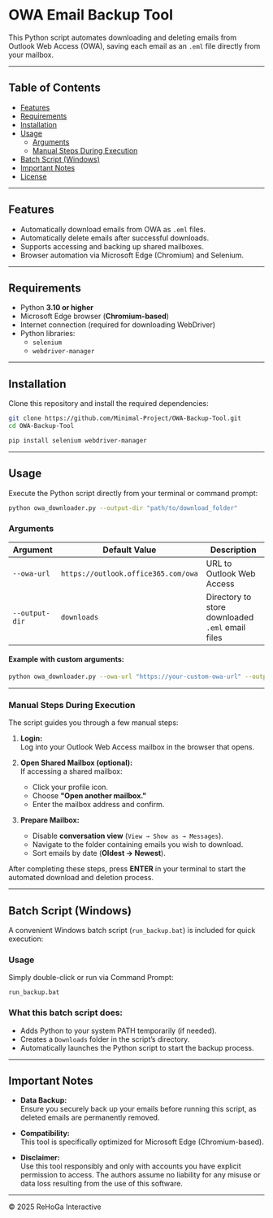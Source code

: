 # OWA Email Backup Tool

This Python script automates downloading and deleting emails from Outlook Web Access (OWA), saving each email as an `.eml` file directly from your mailbox.

---

## Table of Contents

- [Features](#features)
- [Requirements](#requirements)
- [Installation](#installation)
- [Usage](#usage)
  - [Arguments](#arguments)
  - [Manual Steps During Execution](#manual-steps-during-execution)
- [Batch Script (Windows)](#batch-script-windows)
- [Important Notes](#important-notes)
- [License](#license)

---

## Features

- Automatically download emails from OWA as `.eml` files.
- Automatically delete emails after successful downloads.
- Supports accessing and backing up shared mailboxes.
- Browser automation via Microsoft Edge (Chromium) and Selenium.

---

## Requirements

- Python **3.10 or higher**
- Microsoft Edge browser (**Chromium-based**)
- Internet connection (required for downloading WebDriver)
- Python libraries:
  - `selenium`
  - `webdriver-manager`

---

## Installation

Clone this repository and install the required dependencies:

```bash
git clone https://github.com/Minimal-Project/OWA-Backup-Tool.git
cd OWA-Backup-Tool

pip install selenium webdriver-manager
```

---

## Usage

Execute the Python script directly from your terminal or command prompt:

```bash
python owa_downloader.py --output-dir "path/to/download_folder"
```

### Arguments

| Argument        | Default Value                           | Description                                        |
|-----------------|-----------------------------------------|----------------------------------------------------|
| `--owa-url`     | `https://outlook.office365.com/owa`     | URL to Outlook Web Access                          |
| `--output-dir`  | `downloads`                             | Directory to store downloaded `.eml` email files   |

#### Example with custom arguments:

```bash
python owa_downloader.py --owa-url "https://your-custom-owa-url" --output-dir "C:/EmailBackups"
```

---

### Manual Steps During Execution

The script guides you through a few manual steps:

1. **Login:**  
   Log into your Outlook Web Access mailbox in the browser that opens.

2. **Open Shared Mailbox (optional):**  
   If accessing a shared mailbox:
   - Click your profile icon.
   - Choose **"Open another mailbox."**
   - Enter the mailbox address and confirm.

3. **Prepare Mailbox:**  
   - Disable **conversation view** (`View → Show as → Messages`).
   - Navigate to the folder containing emails you wish to download.
   - Sort emails by date (**Oldest → Newest**).

After completing these steps, press **ENTER** in your terminal to start the automated download and deletion process.

---

## Batch Script (Windows)

A convenient Windows batch script (`run_backup.bat`) is included for quick execution:

### Usage

Simply double-click or run via Command Prompt:

```batch
run_backup.bat
```

### What this batch script does:

- Adds Python to your system PATH temporarily (if needed).
- Creates a `Downloads` folder in the script’s directory.
- Automatically launches the Python script to start the backup process.

---

## Important Notes

- **Data Backup:**  
  Ensure you securely back up your emails before running this script, as deleted emails are permanently removed.

- **Compatibility:**  
  This tool is specifically optimized for Microsoft Edge (Chromium-based).

- **Disclaimer:**  
  Use this tool responsibly and only with accounts you have explicit permission to access. The authors assume no liability for any misuse or data loss resulting from the use of this software.

---

© 2025 ReHoGa Interactive  

